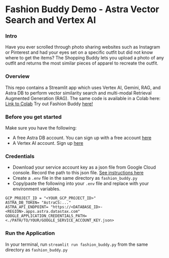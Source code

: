 # Fashion Buddy Demo - Astra Vector Search and Vertex AI

### Intro
Have you ever scrolled through photo sharing websites such as Instagram or Pinterest and had your eyes set on a specific outfit but did not know where to get the items? The Shopping Buddy lets you upload a photo of any outfit and returns the most similar pieces of apparel to recreate the outfit. 

### Overview
This repo contains a Streamlit app which uses Vertex AI, Gemini, RAG, and Astra DB to perform vector similarity search and multi-modal Retrieval Augmented Generation (RAG). The same code is available in a Colab here: [Link to Colab](https://colab.research.google.com/drive/1XQm_gBCZ-xRcUj4oaxcgNDqQtZLg2NpD#scrollTo=A2hnFk7YlWAN)
Try out Fashion Buddy [here!](https://fashion-buddy-demo-public-repo-maekeyzpa4xfmjheeqf5h5.streamlit.app/)

### Before you get started
Make sure you have the following:
* A free Astra DB account. You can sign up with a free account [here](https://astra.datastax.com)
* A Vertex AI account. Sign up [here](https://cloud.google.com/vertex-ai?hl=en)

### Credentials
* Download your service account key as a json file from Google Cloud console. Record the path to this json file. [See instructions here](https://cloud.google.com/iam/docs/keys-create-delete)
* Create a `.env` file in the same directory as `fashion_buddy.py`
* Copy/paste the following into your `.env` file and replace with your environment variables.
```
GCP_PROJECT_ID = "<YOUR_GCP_PROJECT_ID>"
ASTRA_DB_TOKEN= "AstraCS:..."
ASTRA_API_ENDPOINT= "https://<DATABASE_ID>-<REGION>.apps.astra.datastax.com"
GOOGLE_APPLICATION_CREDENTIALS_PATH= <./PATH/TO/YOUR/GOOGLE_SERVICE_ACCOUNT_KEY.json>
```

### Run the Application
In your terminal, run `streamlit run fashion_buddy.py` from the same directory as `fashion_buddy.py`
